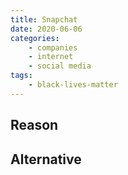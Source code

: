 ```yaml
---
title: Snapchat
date: 2020-06-06
categories:
    - companies
    - internet
    - social media
tags:
    - black-lives-matter
---
```


## Reason


## Alternative

